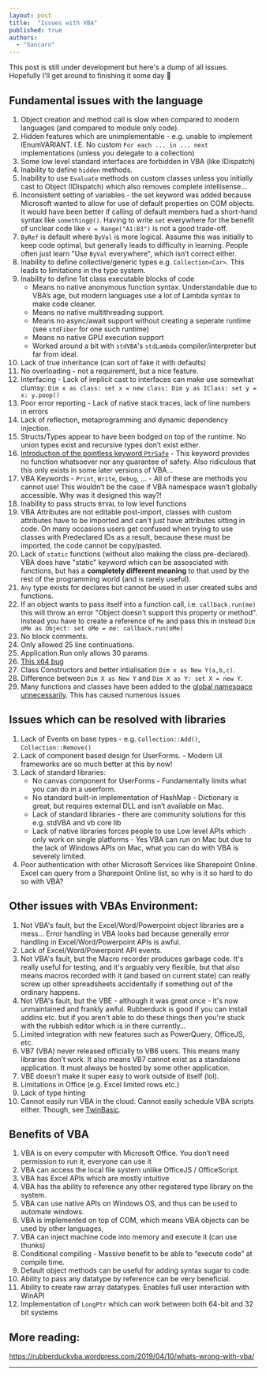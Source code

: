 ```yaml
---
layout: post
title:  "Issues with VBA"
published: true
authors:
  - "Sancarn"
---
```


This post is still under development but here's a dump of all issues. Hopefully I'll get around to finishing it some day 👀

## Fundamental issues with the language

1. Object creation and method call is slow when compared to modern languages (and compared to module only code).
2. Hidden features which are unimplementable - e.g. unable to implement IEnumVARIANT. I.E. No custom `For each ... in ... next` implementations (unless you delegate to a collection)
3. Some low level standard interfaces are forbidden in VBA (like IDispatch)
4. Inability to define `hidden` methods.
5. Inability to use `Evaluate` methods on custom classes unless you initially cast to Object (IDispatch) which also removes complete intellisense...
6. Inconsistent setting of variables - the set keyword was added because Microsoft wanted to allow for use of default properties on COM objects. It would have been better if calling of default members had a short-hand syntax like `something@()`. Having to write `set` everywhere for the benefit of unclear code like `v = Range("A1:B3")` is not a good trade-off.
7. `ByRef` is default where `ByVal` is more logical. Assume this was initially to keep code optimal, but generally leads to difficulty in learning. People often just learn "Use `ByVal` everywhere", which isn’t correct either.
8. Inability to define collective/generic types e.g. `Collection<Car>`. This leads to limitations in the type system.
9. Inability to define 1st class executable blocks of code
    * Means no native anonymous function syntax. Understandable due to VBA’s age, but modern languages use a lot of Lambda syntax to make code cleaner.
    * Means no native multithreading support.
    * Means no async/await support without creating a seperate runtime (see `stdFiber` for one such runtime)
    * Means no native GPU execution support
    * Worked around a bit with `stdVBA`'s `stdLambda` compiler/interpreter but far from ideal.
10. Lack of true inheritance (can sort of fake it with defaults)
11. No overloading - not a requirement, but a nice feature.
12. Interfacing - Lack of implicit cast to interfaces can make use somewhat clumsy: `Dim x as class: set x = new class: Dim y as IClass: set y = x: y.poop()`
13. Poor error reporting -  Lack of native stack traces, lack of line numbers in errors
14. Lack of reflection, metaprogramming and dynamic dependency injection.
15. Structs/Types appear to have been bodged on top of the runtime. No union types exist and recursive types don’t exist either.
16. [Introduction of the pointless keyword `PtrSafe`](https://stackoverflow.com/a/77141128/6302131) - This keyword provides no function whatsoever nor any guarantee of safety. Also ridiculous that this only exists in some later versions of VBA…
17. VBA Keywords - `Print`, `Write`, `Debug`, … - All of these are methods you cannot use! This wouldn’t be the case if VBA namespace wasn’t globally accessible. Why was it designed this way?!
18. Inability to pass structs `BYVAL` to low level functions
10. VBA Attributes are not editable post-import, classes with custom attributes have to be imported and can't just have attributes sitting in code. On many occasions users get confused when trying to use classes with Predeclared IDs as a result, because these must be imported, the code cannot be copy/pasted.
20. Lack of `static` functions (without also making the class pre-declared). VBA does have "static" keyword which can be assosciated with functions, but has a **completely different meaning** to that used by the rest of the programming world (and is rarely useful).
21. `Any` type exists for declares but cannot be used in user created subs and functions.
22. If an object wants to pass itself into a function call, i.e. `callback.run(me)` this will throw an error "Object doesn't support this property or method". Instead you have to create a reference of `Me` and pass this in instead `Dim oMe as Object: set oMe = me: callback.run(oMe)`
23. No block comments.
24. Only allowed 25 line continuations.
25. Application.Run only allows 30 params.
26. [This x64 bug](https://stackoverflow.com/questions/63848617/bug-with-for-each-enumeration-on-x64-custom-classes)
27. Class Constructors and better intialisation `Dim x as New Y(a,b,c)`.
28. Difference between `Dim X as New Y` and `Dim X as Y: set X = new Y`.
29. Many functions and classes have been added to the [global namespace unnecessarily](https://rubberduckvba.blog/2024/08/14/understanding-libraries/comment-page-1/#respond). This has caused numerous issues  


## Issues which can be resolved with libraries

1. Lack of Events on base types - e.g. `Collection::Add()`, `Collection::Remove()`
2. Lack of component based design for UserForms. - Modern UI frameworks are so much better at this by now!
3. Lack of standard libraries:
    * No canvas component for UserForms - Fundamentally limits what you can do in a userform.
    * No standard built-in implementation of HashMap - Dictionary is great, but requires external DLL and isn’t available on Mac.
    * Lack of standard libraries - there are community solutions for this e.g. stdVBA and vb core lib
    * Lack of native libraries forces people to use Low level APIs which only work on single platforms - Yes VBA can run on Mac but due to the lack of Windows APIs on Mac, what you can do with VBA is severely limited.
4. Poor authentication with other Microsoft Services like Sharepoint Online. Excel can query from a Sharepoint Online list, so why is it so hard to do so with VBA?

## Other issues with VBAs Environment:

1. Not VBA's fault, but the Excel/Word/Powerpoint object libraries are a mess… Error handling in VBA looks bad because generally error handling in Excel/Word/Powerpoint APIs is awful.
2. Lack of Excel/Word/Powerpoint API events.
3. Not VBA's fault, but the Macro recorder produces garbage code. It's really useful for testing, and it's arguably very flexible, but that also means macros recorded with it (and based on current state) can really screw up other spreadsheets accidentally if something out of the ordinary happens.
4. Not VBA's fault, but the VBE - although it was great once - it's now unmaintained and frankly awful. Rubberduck is good if you can install addins etc. but if you aren't able to do these things then you're stuck with the rubbish editor which is in there currently…
5. Limited integration with new features such as PowerQuery, OfficeJS, etc.
6. VB7 (VBA) never released officially to VB6 users. This means many libraries don’t work. It also means VB7 cannot exist as a standalone application. It must always be hosted by some other application.
7. VBE doesn’t make it super easy to work outside of itself (lol).
8. Limitations in Office (e.g. Excel limited rows etc.)
9. Lack of type hinting
10. Cannot easily run VBA in the cloud. Cannot easily schedule VBA scripts either. Though, see [TwinBasic](https://twinbasic.com/).

## Benefits of VBA

1. VBA is on every computer with Microsoft Office. You don’t need permission to run it, everyone can use it 
2. VBA can access the local file system unlike OfficeJS / OfficeScript.
3. VBA has Excel APIs which are mostly intuitive
4. VBA has the ability to reference any other registered type library on the system.
5. VBA can use native APIs on Windows OS, and thus can be used to automate windows.
6. VBA is implemented on top of COM, which means VBA objects can be used by other languages,
7. VBA can inject machine code into memory and execute it (can use thunks)
8. Conditional compiling - Massive benefit to be able to “execute code” at compile time.
9. Default object methods can be useful for adding syntax sugar to code.
10. Ability to pass any datatype by reference can be very beneficial.
11. Ability to create raw array datatypes. Enables full user interaction with WinAPI
12. Implementation of `LongPtr` which can work between both 64-bit and 32 bit systems

## More reading:

https://rubberduckvba.wordpress.com/2019/04/10/whats-wrong-with-vba/

--------

